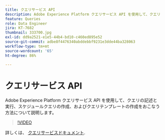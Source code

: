```yaml
---
title: クエリサービス API
description: Adobe Experience Platform クエリサービス API を使用して、クエリの記述と実行、スケジュールクエリの作成、およびクエリテンプレートの作成をおこなう方法について説明します。
feature: Queries
role: Data Engineer
jira: KT-7682
thumbnail: 333700.jpg
exl-id: dd9a2521-e1e5-44b4-bd10-c460ed895e52
source-git-commit: adbe8f4476340abddebbf9231e3dde44ba328063
workflow-type: tm+mt
source-wordcount: '65'
ht-degree: 86%

---
```


# クエリサービス API

Adobe Experience Platform クエリサービス API を使用して、クエリの記述と実行、スケジュールクエリの作成、およびクエリテンプレートの作成をおこなう方法について説明します。

>[!VIDEO](https://video.tv.adobe.com/v/333700?quality=12&learn=on)

詳しくは、 [クエリサービスドキュメント](https://experienceleague.adobe.com/docs/experience-platform/query/home.html?lang=ja).

